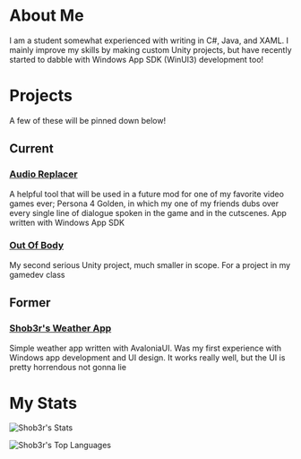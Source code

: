 # About Me
I am a student somewhat experienced with writing in C#, Java, and XAML. I mainly improve my skills by making custom Unity projects, but have recently started to dabble with Windows App SDK (WinUI3) development too!

# Projects
A few of these will be pinned down below!
## Current
### [Audio Replacer](https://github.com/lemons-studios/audio-replacer-2)
A helpful tool that will be used in a future mod for one of my favorite video games ever; Persona 4 Golden, in which my one of my friends dubs over every single line of dialogue spoken in the game and in the cutscenes. App written with Windows App SDK
### [Out Of Body](https://github.com/lemons-studios/out-of-body.git)
My second serious Unity project, much smaller in scope. For a project in my gamedev class 

## Former
### [Shob3r's Weather App](https://github.com/Shob3r/Shob3rsWeatherApp)
Simple weather app written with AvaloniaUI. Was my first experience with Windows app development and UI design. It works really well, but the UI is pretty horrendous not gonna lie

# My Stats
![Shob3r's Stats](https://github-readme-stats.vercel.app/api?username=Shob3r&theme=tokyonight&show_icons=true&hide_border=false&count_private=true)

![Shob3r's Top Languages](https://github-readme-stats.vercel.app/api/top-langs/?username=Shob3r&theme=tokyonight&show_icons=true&hide_border=false&layout=compact)

